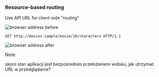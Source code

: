 ### Resource-based routing

<!-- .element: class="fragment" -->
Use API URL for client-side "routing"

<img class="fragment" alt="browser address before" src="img/routing-before.PNG" />

<pre class="fragment"><code class="http">GET http://movies.sample/movie/10/characters HTTP/1.1</code></pre>

<img class="fragment" alt="browser address after" src="img/routing-after.PNG" />

Note:

skoro stan aplikacji jest bezpośrednim przełożeniem widoku, jak utrzymać URL w przedglądarce?
